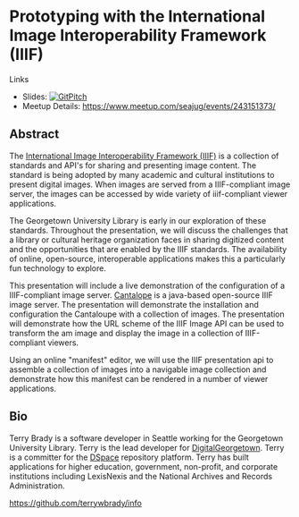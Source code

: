 # Prototyping with the International Image Interoperability Framework (IIIF)

Links
* Slides: [![GitPitch](https://gitpitch.com/assets/badge.svg)](https://gitpitch.com/terrywbrady/iiif-seaJug)
* Meetup Details: https://www.meetup.com/seajug/events/243151373/ 

## Abstract

The [International Image Interoperability Framework (IIIF)](http://iiif.io) is a collection of standards and API's for sharing and presenting image content.  The standard is being adopted by many academic and cultural institutions to present digital images.  When images are served from a IIIF-compliant image server, the images can be accessed by wide variety of iiif-compliant viewer applications.

The Georgetown University Library is early in our exploration of these standards.  Throughout the presentation, we will discuss the challenges that a library or cultural heritage organization faces in sharing digitized content and the opportunities that are enabled by the IIIF standards.  The availability of online, open-source, interoperable applications makes this a particularly fun technology to explore. 

This presentation will include a live demonstration of the configuration of a IIIF-compliant image server.  [Cantalope](https://medusa-project.github.io/cantaloupe/) is a java-based open-source IIIF image server.  The presentation will demonstrate the installation and configuration the Cantaloupe with a collection of images.  The presentation will demonstrate how the URL scheme of the IIIF Image API can be used to transform the am image and display the image in a collection of IIIF-compliant viewers.

Using an online "manifest" editor, we will use the IIIF presentation api to assemble a collection of images into a navigable image collection and demonstrate how this manifest can be rendered in a number of viewer applications.  

## Bio
Terry Brady is a software developer in Seattle working for the Georgetown University Library.  Terry is the lead developer for [DigitalGeorgetown](https://repository.library.georgetown.edu). Terry is a committer for the [DSpace](dspace.org) repository platform. Terry has built applications for higher education, government, non-profit, and corporate institutions including LexisNexis and the National Archives and Records Administration.

https://github.com/terrywbrady/info
